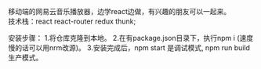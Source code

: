 移动端的网易云音乐播放器，边学react边做，有兴趣的朋友可以一起来。</br>
技术栈：react react-router redux thunk;

安装步骤：
1.将仓库克隆到本地。
2.在有package.json目录下，执行npm i (速度慢的话可以用nrm改源)。
3.安装完成后，npm start 是调试模式, npm run build 生产模式。
